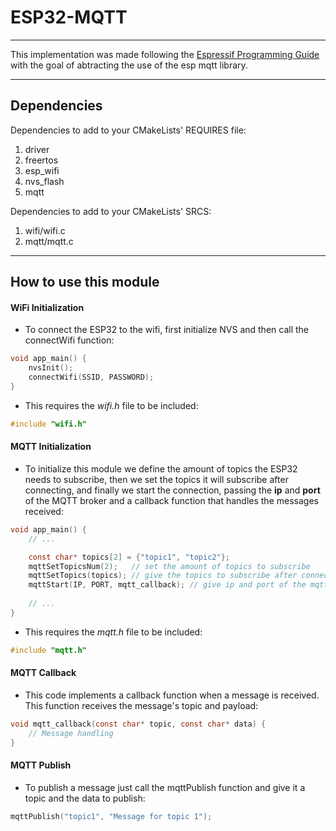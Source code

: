 # ESP32-MQTT
---

This implementation was made following the [Espressif Programming Guide](https://docs.espressif.com/projects/esp-idf/en/stable/esp32/api-reference/protocols/mqtt.html) with the goal of abtracting the use of the esp mqtt library.

---
## Dependencies
Dependencies to add to your CMakeLists' REQUIRES file:
1. driver
2. freertos
3. esp_wifi
4. nvs_flash
5. mqtt

Dependencies to add to your CMakeLists' SRCS:
1. wifi/wifi.c
2. mqtt/mqtt.c

---
## How to use this module

#### WiFi Initialization
- To connect the ESP32 to the wifi, first initialize NVS and then call the connectWifi function:

```c
void app_main() {
    nvsInit();
    connectWifi(SSID, PASSWORD);
}
```

- This requires the *wifi.h* file to be included:

```c
#include "wifi.h"
```

#### MQTT Initialization
- To initialize this module we define the amount of topics the ESP32 needs to subscribe, then we set the topics it will subscribe after connecting, and finally we start the connection, passing the **ip** and **port** of the MQTT broker and a callback function that handles the messages received:  

```c
void app_main() {
    // ...

    const char* topics[2] = {"topic1", "topic2"};
    mqttSetTopicsNum(2);   // set the amount of topics to subscribe
    mqttSetTopics(topics); // give the topics to subscribe after connection
    mqttStart(IP, PORT, mqtt_callback); // give ip and port of the mqtt broker and a callback function to handle received messages
    
    // ...
}
```

- This requires the *mqtt.h* file to be included:

```c
#include "mqtt.h"
```

#### MQTT Callback
- This code implements a callback function when a message is received. This function receives the message's topic and payload:

```c
void mqtt_callback(const char* topic, const char* data) {
    // Message handling
}
```

#### MQTT Publish
- To publish a message just call the mqttPublish function and give it a topic and the data to publish:

```c
mqttPublish("topic1", "Message for topic 1");
```
